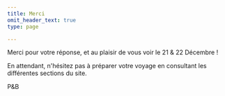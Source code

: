 ```yaml
---
title: Merci
omit_header_text: true
type: page

---
```


Merci pour votre réponse, et au plaisir de vous voir le 21 & 22 Décembre !

En attendant, n'hésitez pas à préparer votre voyage en consultant les différentes sections du site.

P&B
